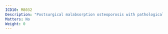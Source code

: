 ```yaml
---
ICD10: M8032
Description: "Postsurgical malabsorption osteoporosis with pathological fracture: Upper arm"
Matters: No
Weight: 0
---
```

